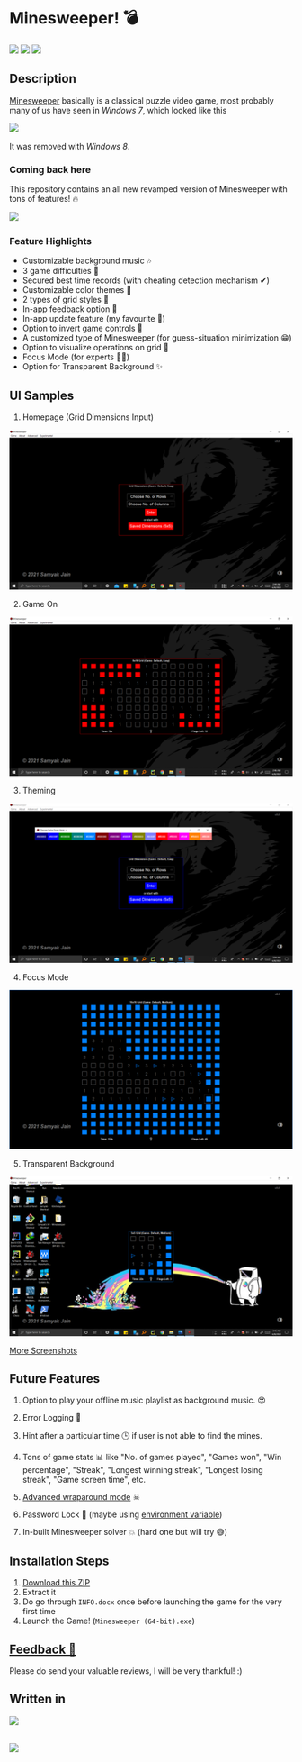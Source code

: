 # Minesweeper! 💣

<img src="https://img.shields.io/badge/Windows-0078D6?logo=windows"> <img src="https://img.shields.io/badge/python-v3.9-blue"> <img src="https://awesome.re/badge.svg">


## Description

[Minesweeper](https://en.wikipedia.org/wiki/Minesweeper_(video_game)) basically is a classical puzzle video game, most probably many of us have seen in _Windows 7_, which looked like this

<img src="https://upload.wikimedia.org/wikipedia/en/9/96/A_commonly_used_style_for_many_microsoft_games%2C_originating_with_Microsoft_Minesweeper.png">

It was removed with _Windows 8_.

### Coming back here
This repository contains an all new revamped version of Minesweeper with tons of features! 🔥

<img src="https://forthebadge.com/images/badges/for-you.svg" width=100>

### Feature Highlights
- Customizable background music 🎶
- 3 game difficulties 🧠
- Secured best time records (with cheating detection mechanism ✔)
- Customizable color themes 🌈
- 2 types of grid styles 🔳
- In-app feedback option 💌
- In-app update feature (my favourite 🌟)
- Option to invert game controls 🔀
- A customized type of Minesweeper (for guess-situation minimization 😁)
- Option to visualize operations on grid 👀
- Focus Mode (for experts 👨‍💻)
- Option for Transparent Background ✨


## UI Samples

1. Homepage (Grid Dimensions Input)

<img src="Sample%20Screenshots/1%20Homepage.png">

2. Game On

<img src="Sample%20Screenshots/3%20Game%20On.png">

3. Theming

<img src="Sample%20Screenshots/6%20Theming.png">

4. Focus Mode

<img src="Sample%20Screenshots/9%20Focus%20Mode.png">

5. Transparent Background

<img src="Sample%20Screenshots/10%20Transparent%20Background.png">

[More Screenshots](Sample%20Screenshots)


## Future Features

1) Option to play your offline music playlist as background music. 😍

2) Error Logging 🙌

3) Hint after a particular time 🕒 if user is not able to find the mines.

4) Tons of game stats 📊 like "No. of games played", "Games won", "Win percentage", "Streak", "Longest winning streak", "Longest losing streak", "Game screen time", etc.

5) [Advanced wraparound mode](https://youtu.be/-CH-Kx2sl9c) ☠

6) Password Lock 🔐 (maybe using [environment variable](https://en.wikipedia.org/wiki/Environment_variable))

7) In-built Minesweeper solver 💥 (hard one but will try 😅)


## Installation Steps

1. [Download this ZIP](https://github.com/samyak1409/Minesweeper-for-PC/archive/refs/heads/main.zip)
2. Extract it
3. Do go through `INFO.docx` once before launching the game for the very first time
4. Launch the Game! (`Minesweeper (64-bit).exe`)


## [Feedback 💌](https://github.com/samyak1409/Minesweeper-for-PC#:~:text=In-app%20feedback%20option%20%F0%9F%92%8C)

Please do send your valuable reviews, I will be very thankful! :)


## Written in
<img src="https://www.python.org/static/img/python-logo.png">


## 
<img src="https://forthebadge.com/images/badges/built-with-love.svg" width=200>
